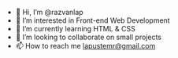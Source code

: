 - 👋 Hi, I’m @razvanlap
- 👀 I’m interested in Front-end Web Development
- 🌱 I’m currently learning HTML & CSS
- 💞️ I’m looking to collaborate on small projects
- 📫 How to reach me lapustemr@gmail.com

<!---
razvanlap/razvanlap is a ✨ special ✨ repository because its `README.md` (this file) appears on your GitHub profile.
You can click the Preview link to take a look at your changes.
--->
